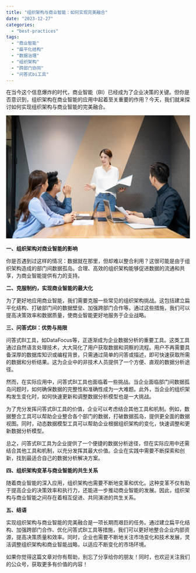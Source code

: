 ```yaml
---
title: "组织架构与商业智能：如何实现完美融合"
date: "2023-12-27"
categories: 
  - "best-practices"
tags: 
  - "商业智能"
  - "扁平化结构"
  - "数据治理"
  - "组织架构"
  - "跨部门协同"
  - "问答式bi工具"
---
```


在当今这个信息爆炸的时代，商业智能（BI）已经成为了企业决策的关键。但你是否意识到，组织架构在商业智能的应用中起着至关重要的作用？今天，我们就来探讨如何实现组织架构与商业智能的完美融合。

![](images/1655177478-image-png.png)

**一、组织架构对商业智能的影响**

你是否遇到过这样的情况：数据就在那里，但却难以整合利用？这很可能是由于组织架构造成的部门间数据孤岛。合理、高效的组织架构能够促进数据的流通和共享，为商业智能提供有力的支持。

**二、克服制约，实现商业智能的最大化**

为了更好地应用商业智能，我们需要克服一些常见的组织架构挑战。这包括建立扁平化结构、打破部门间的数据壁垒、加强跨部门合作等。通过这些措施，我们可以提高决策效率和数据质量，使商业智能更好地服务于企业战略。

**三、问答式BI：优势与局限**

问答式BI工具，如DataFocus等，正逐渐成为企业数据分析的重要工具。这类工具通过自然语言处理技术，大大简化了用户获取数据和洞察的流程。用户不再需要具备深厚的数据库知识或编程背景，只需通过简单的问答或描述，即可快速获取所需的数据和分析结果。这为企业中的非技术人员提供了一个方便、直观的数据分析途径。

然而，在实际应用中，问答式BI工具也面临着一些挑战。当企业面临部门间数据孤岛问题时，如何确保数据的完整性和准确性成为一大难题。此外，当企业的组织架构发生变化时，如何快速更新和调整数据分析模型也是一大挑战。

为了充分发挥问答式BI工具的价值，企业可以考虑结合其他工具和机制。例如，数据整合工具可以帮助企业整合各个部门的数据，打破数据孤岛，提供更全面的数据视图。同时，动态数据模型工具可以帮助企业根据组织架构的变化，快速调整和更新数据分析模型。

总之，问答式BI工具为企业提供了一个便捷的数据分析途径，但在实际应用中还需结合其他工具和机制，以充分发挥其最大价值。企业在实践中需要不断探索和创新，找到最适合自己的数据分析解决方案。

**四、组织架构变革与商业智能的共生关系**

随着商业智能的深入应用，组织架构也需要不断地变革和优化。这种变革不仅有助于提高企业的决策效率和执行力，还能进一步推动商业智能的发展。因此，组织架构与商业智能之间存在着相互促进、共同演进的共生关系。

**五、结语**

实现组织架构与商业智能的完美融合是一项长期而艰巨的任务。通过建立扁平化结构、加强跨部门合作、优化问答式BI工具等措施，我们可以更好地整合企业内部资源，提高决策质量和效率。同时，企业也需要不断地关注市场变化和技术发展，灵活调整组织架构和商业智能战略，以适应不断变化的市场环境。

如果你觉得这篇文章对你有帮助，别忘了分享给你的朋友！同时，也欢迎关注我们的公众号，获取更多有价值的内容！
